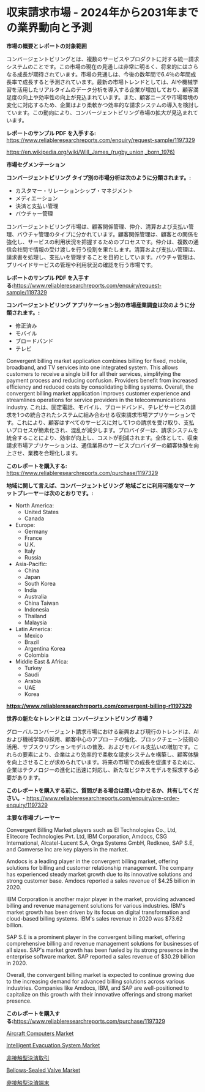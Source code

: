 <p><h1>収束請求市場 - 2024年から2031年までの業界動向と予測</h1></p><p><strong>市場の概要とレポートの対象範囲</strong></p>
<p><p>コンバージェントビリングとは、複数のサービスやプロダクトに対する統一請求システムのことです。この市場の現在の見通しは非常に明るく、将来的にはさらなる成長が期待されています。市場の見通しは、今後の数年間で6.4％の年間成長率で成長すると予測されています。最新の市場トレンドとしては、AIや機械学習を活用したリアルタイムのデータ分析を導入する企業が増加しており、顧客満足度の向上や効率性の向上が見込まれています。また、顧客ニーズや市場環境の変化に対応するため、企業はより柔軟かつ効率的な請求システムの導入を検討しています。この動向により、コンバージェントビリング市場の拡大が見込まれています。</p></p>
<p><strong>レポートのサンプル PDF を入手する:</strong> <a href="https://www.reliableresearchreports.com/enquiry/request-sample/1197329">https://www.reliableresearchreports.com/enquiry/request-sample/1197329</a></p>
<p><a href="https://en.wikipedia.org/wiki/Will_James_(rugby_union,_born_1976)">https://en.wikipedia.org/wiki/Will_James_(rugby_union,_born_1976)</a></p>
<p><strong>市場セグメンテーション</strong></p>
<p><strong>コンバージェントビリング タイプ別の市場分析は次のように分類されます。:</strong></p>
<p><ul><li>カスタマー・リレーションシップ・マネジメント</li><li>メディエーション</li><li>決済と支払い管理</li><li>バウチャー管理</li></ul></p>
<p><p>コンバージェントビリング市場は、顧客関係管理、仲介、清算および支払い管理、バウチャ管理のタイプに分かれています。顧客関係管理は、顧客との関係を強化し、サービスの利用状況を把握するためのプロセスです。仲介は、複数の通信会社間で情報の受け渡しを行う役割を果たします。清算および支払い管理は、請求書を処理し、支払いを管理することを目的としています。バウチャ管理は、プリペイドサービスの管理や利用状況の確認を行う市場です。</p></p>
<p><strong>レポートのサンプル PDF を入手する:</strong><a href="https://www.reliableresearchreports.com/enquiry/request-sample/1197329">https://www.reliableresearchreports.com/enquiry/request-sample/1197329</a></p>
<p><strong> コンバージェントビリング アプリケーション別の市場産業調査は次のように分類されます。:</strong></p>
<p><ul><li>修正済み</li><li>モバイル</li><li>ブロードバンド</li><li>テレビ</li></ul></p>
<p><p>Convergent billing market application combines billing for fixed, mobile, broadband, and TV services into one integrated system. This allows customers to receive a single bill for all their services, simplifying the payment process and reducing confusion. Providers benefit from increased efficiency and reduced costs by consolidating billing systems. Overall, the convergent billing market application improves customer experience and streamlines operations for service providers in the telecommunications industry. これは、固定電話、モバイル、ブロードバンド、テレビサービスの請求を1つの統合されたシステムに組み合わせる収束請求市場アプリケーションです。これにより、顧客はすべてのサービスに対して1つの請求を受け取り、支払いプロセスが簡素化され、混乱が減少します。プロバイダーは、請求システムを統合することにより、効率が向上し、コストが削減されます。全体として、収束請求市場アプリケーションは、通信業界のサービスプロバイダーの顧客体験を向上させ、業務を合理化します。</p></p>
<p><strong>このレポートを購入する:</strong> <a href="https://www.reliableresearchreports.com/purchase/1197329">https://www.reliableresearchreports.com/purchase/1197329</a></p>
<p><strong>地域に関して言えば、コンバージェントビリング 地域ごとに利用可能なマーケットプレーヤーは次のとおりです。:</strong></p>
<p><ul>
    <li>
        North America:
        <ul>
            <li>United States</li>
            <li>Canada</li>
        </ul>
    </li>
    <li>
        Europe:
        <ul>
            <li>Germany</li>
            <li>France</li>
            <li>U.K.</li>
            <li>Italy</li>
            <li>Russia</li>
        </ul>
    </li>
    <li>
        Asia-Pacific:
        <ul>
            <li>China</li>
            <li>Japan</li>
            <li>South Korea</li>
            <li>India</li>
            <li>Australia</li>
            <li>China Taiwan</li>
            <li>Indonesia</li>
            <li>Thailand</li>
            <li>Malaysia</li>
        </ul>
    </li>
    <li>
        Latin America:
        <ul>
            <li>Mexico</li>
            <li>Brazil</li>
            <li>Argentina Korea</li>
            <li>Colombia</li>
        </ul>
    </li>
    <li>
        Middle East & Africa:
        <ul>
            <li>Turkey</li>
            <li>Saudi</li>
            <li>Arabia</li>
            <li>UAE</li>
            <li>Korea</li>
        </ul>
    </li>
    </ul></p>
<p><strong><a href="https://www.reliableresearchreports.com/convergent-billing-r1197329">https://www.reliableresearchreports.com/convergent-billing-r1197329</a></strong></p>
<p><strong>世界の新たなトレンドとは コンバージェントビリング 市場？</strong></p>
<p><p>グローバルコンバージェント請求市場における新興および現行のトレンドは、AIおよび機械学習の採用、顧客中心のアプローチの強化、ブロックチェーン技術の活用、サブスクリプションモデルの普及、およびモバイル支払いの増加です。これらの要素により、企業はより効率的で柔軟な請求システムを構築し、顧客体験を向上させることが求められています。将来の市場での成長を促進するために、企業はテクノロジーの進化に迅速に対応し、新たなビジネスモデルを探求する必要があります。</p></p>
<p><strong>このレポートを購入する前に、質問がある場合は問い合わせるか、共有してください。</strong>- <a href="https://www.reliableresearchreports.com/enquiry/pre-order-enquiry/1197329">https://www.reliableresearchreports.com/enquiry/pre-order-enquiry/1197329</a></p>
<p><strong>主要な市場プレーヤー</strong></p>
<p><p>Convergent Billing Market players such as EI Technologies Co., Ltd, Elitecore Technologies Pvt. Ltd, IBM Corporation, Amdocs, CSG International, Alcatel-Lucent S.A, Orga Systems GmbH, Redknee, SAP S.E, and Comverse Inc are key players in the market. </p><p>Amdocs is a leading player in the convergent billing market, offering solutions for billing and customer relationship management. The company has experienced steady market growth due to its innovative solutions and strong customer base. Amdocs reported a sales revenue of $4.25 billion in 2020.</p><p>IBM Corporation is another major player in the market, providing advanced billing and revenue management solutions for various industries. IBM's market growth has been driven by its focus on digital transformation and cloud-based billing systems. IBM's sales revenue in 2020 was $73.62 billion.</p><p>SAP S.E is a prominent player in the convergent billing market, offering comprehensive billing and revenue management solutions for businesses of all sizes. SAP's market growth has been fueled by its strong presence in the enterprise software market. SAP reported a sales revenue of $30.29 billion in 2020.</p><p>Overall, the convergent billing market is expected to continue growing due to the increasing demand for advanced billing solutions across various industries. Companies like Amdocs, IBM, and SAP are well-positioned to capitalize on this growth with their innovative offerings and strong market presence.</p></p>
<p><strong>このレポートを購入する:</strong><a href="https://www.reliableresearchreports.com/purchase/1197329">https://www.reliableresearchreports.com/purchase/1197329</a></p>
<p><p><a href="https://github.com/mandarincruisesvn/Market-Research-Report-List-1/blob/main/aircraft-computers-market.md">Aircraft Computers Market</a></p><p><a href="https://github.com/RichRobinson5/Market-Research-Report-List-6/blob/main/intelligent-evacuation-system-market.md">Intelligent Evacuation System Market</a></p><p><a href="https://github.com/RandallRunte2023/Market-Research-Report-List-2/blob/main/957463534681.md">非接触型決済取引</a></p><p><a href="https://issuu.com/reportprime-2/docs/bellows-sealed-valve-market-size-2030.pptx">Bellows-Sealed Valve Market</a></p><p><a href="https://github.com/TerrellConn/Market-Research-Report-List-2/blob/main/922762434680.md">非接触型決済端末</a></p></p>